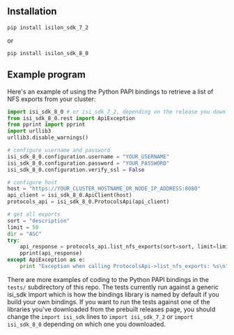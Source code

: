## Installation
`pip install isilon_sdk_7_2`

or 

`pip install isilon_sdk_8_0`

## Example program

Here's an example of using the Python PAPI bindings to retrieve a list of NFS exports from your cluster:

```python
import isi_sdk_8_0 # or isi_sdk_7_2, depending on the release you downloaded
from isi_sdk_8_0.rest import ApiException
from pprint import pprint
import urllib3
urllib3.disable_warnings()

# configure username and password
isi_sdk_8_0.configuration.username = "YOUR_USERNAME"
isi_sdk_8_0.configuration.password = "YOUR_PASSWORD"
isi_sdk_8_0.configuration.verify_ssl = False

# configure host
host = "https://YOUR_CLUSTER_HOSTNAME_OR_NODE_IP_ADDRESS:8080"
api_client = isi_sdk_8_0.ApiClient(host)
protocols_api = isi_sdk_8_0.ProtocolsApi(api_client)

# get all exports
sort = "description"
limit = 50
dir = "ASC"
try: 
    api_response = protocols_api.list_nfs_exports(sort=sort, limit=limit, dir=dir)
    pprint(api_response)
except ApiException as e:
    print "Exception when calling ProtocolsApi->list_nfs_exports: %s\n" % e
```

There are more examples of coding to the Python PAPI bindings in the `tests/` subdirectory of this repo.  The tests currently run against a generic isi_sdk import which is how the bindings library is named by default if you build your own bindings.  If you want to run the tests against one of the libraries you've downloaded from the prebuilt releases page, you should change the `import isi_sdk` lines to `import isi_sdk_7_2` or `import isi_sdk_8_0` depending on which one you downloaded.
